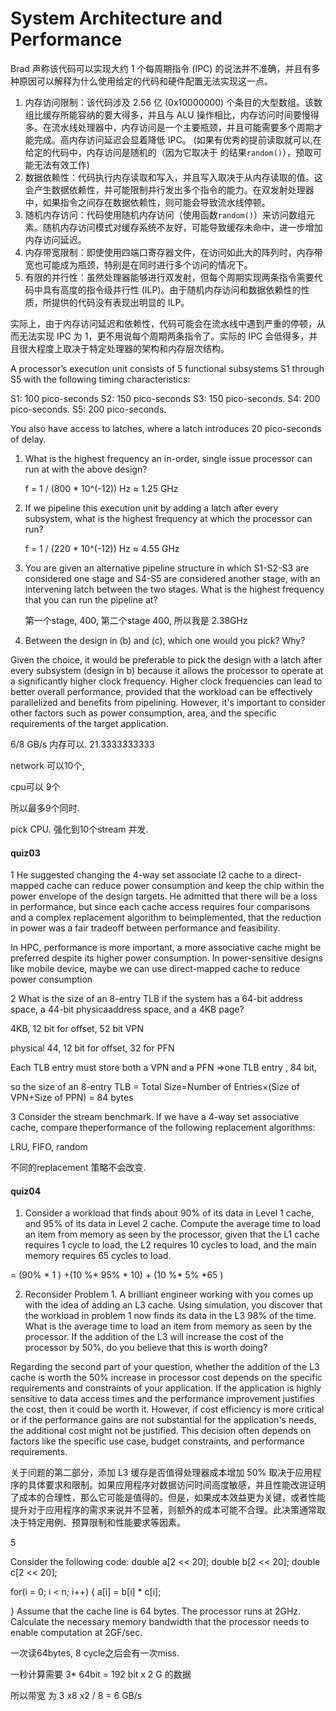 # System Architecture and Performance

Brad 声称该代码可以实现大约 1 个每周期指令 (IPC) 的说法并不准确，并且有多种原因可以解释为什么使用给定的代码和硬件配置无法实现这一点。

1. 内存访问限制：该代码涉及 2.56 亿 (0x10000000) 个条目的大型数组。该数组比缓存所能容纳的要大得多，并且与 ALU 操作相比，内存访问时间要慢得多。在流水线处理器中，内存访问是一个主要瓶颈，并且可能需要多个周期才能完成。高内存访问延迟会显着降低 IPC。 (如果有优秀的提前读取就可以,在给定的代码中，内存访问是随机的（因为它取决于 的结果`random()`），预取可能无法有效工作)
2. 数据依赖性：代码执行内存读取和写入，并且写入取决于从内存读取的值。这会产生数据依赖性，并可能限制并行发出多个指令的能力。在双发射处理器中，如果指令之间存在数据依赖性，则可能会导致流水线停顿。
3. 随机内存访问：代码使用随机内存访问（使用函数`random()`）来访问数组元素。随机内存访问模式对缓存系统不友好，可能导致缓存未命中，进一步增加内存访问延迟。
4. 内存带宽限制：即使使用四端口寄存器文件，在访问如此大的阵列时，内存带宽也可能成为瓶颈，特别是在同时进行多个访问的情况下。
5. 有限的并行性：虽然处理器能够进行双发射，但每个周期实现两条指令需要代码中具有高度的指令级并行性 (ILP)。由于随机内存访问和数据依赖性的性质，所提供的代码没有表现出明显的 ILP。

实际上，由于内存访问延迟和依赖性，代码可能会在流水线中遇到严重的停顿，从而无法实现 IPC 为 1，更不用说每个周期两条指令了。实际的 IPC 会低得多，并且很大程度上取决于特定处理器的架构和内存层次结构。

A processor’s execution unit consists of 5 functional subsystems S1 through S5 with the following timing characteristics:

S1: 100 pico-seconds S2: 150 pico-seconds S3: 150 pico-seconds. S4: 200 pico-seconds. S5: 200 pico-seconds.

You also have access to latches, where a latch introduces 20 pico-seconds of delay.

1. What is the highest frequency an in-order, single issue processor can run at with the above design? 

   f = 1 / (800 * 10^(-12)) Hz ≈ 1.25 GHz

2. If we pipeline this execution unit by adding a latch after every subsystem, what is the highest frequency at which the processor can run?

   f = 1 / (220 * 10^(-12)) Hz ≈ 4.55 GHz

3. You are given an alternative pipeline structure in which S1-S2-S3 are considered one stage and S4-S5 are considered another stage, with an intervening latch between the two stages. What is the highest frequency that you can run the pipeline at?

   第一个stage, 400, 第二个stage 400, 所以我是 2.38GHz

4. Between the design in (b) and (c), which one would you pick? Why?

Given the choice, it would be preferable to pick the design with a latch after every subsystem (design in b) because it allows the processor to operate at a significantly higher clock frequency. Higher clock frequencies can lead to better overall performance, provided that the workload can be effectively parallelized and benefits from pipelining. However, it's important to consider other factors such as power consumption, area, and the specific requirements of the target application.

6/8 GB/s  内存可以. 21.3333333333

network 可以10个,

cpu可以 9个

所以最多9个同时. 

pick CPU. 强化到10个stream 并发. 

#### quiz03

1 He suggested changing the 4-way set associate l2 cache to a direct-mapped cache can reduce power consumption and keep the chip within the power envelope of the design targets. He admitted that there will be a loss in performance, but since each cache access requires four comparisons and a complex replacement algorithm to beimplemented, that the reduction in power was a fair tradeoff between performance and feasibility.

In HPC, performance is more important, a more associative cache might be preferred despite its higher power consumption. In power-sensitive designs like mobile device, maybe we can use direct-mapped cache to reduce power consumption 

2 What is the size of an 8-entry TLB if the system has a 64-bit address space, a 44-bit physicaaddress space, and a 4KB page?

4KB,  12 bit for offset, 52 bit  VPN

physical 44, 12 bit for offset, 32 for  PFN

Each TLB entry must store both a VPN and a PFN  =>one TLB entry , 84 bit, 

so the size of an 8-entry TLB = Total Size=Number of Entries×(Size of VPN+Size of PPN) = 84 bytes

 3  Consider the stream benchmark. If we have a 4-way set associative cache, compare theperformance of the following replacement algorithms:

LRU, FIFO, random

不同的replacement 策略不会改变. 

#### quiz04

1. Consider a workload that finds about 90% of its data in Level 1 cache, and 95% of its data in Level 2 cache. Compute the average time to load an item from memory as seen by the processor, given that the L1 cache requires 1 cycle to load, the L2 requires 10 cycles to load, and the main memory requires 65 cycles to load.

= (90% * 1 )  +(10 %*  95% * 10) + (10 %*  5% *65 ) 

2. Reconsider Problem 1. A brilliant engineer working with you comes up with the idea of adding an L3 cache. Using simulation, you discover that the workload in problem 1 now finds its data in the L3 98% of the time. What is the average time to load an item from memory as seen by the processor. If the addition of the L3 will increase the cost of the processor by 50%, do you believe that this is worth doing?

Regarding the second part of your question, whether the addition of the L3 cache is worth the 50% increase in processor cost depends on the specific requirements and constraints of your application. If the application is highly sensitive to data access times and the performance improvement justifies the cost, then it could be worth it. However, if cost efficiency is more critical or if the performance gains are not substantial for the application's needs, the additional cost might not be justified. This decision often depends on factors like the specific use case, budget constraints, and performance requirements.

关于问题的第二部分，添加 L3 缓存是否值得处理器成本增加 50% 取决于应用程序的具体要求和限制。如果应用程序对数据访问时间高度敏感，并且性能改进证明了成本的合理性，那么它可能是值得的。但是，如果成本效益更为关键，或者性能提升对于应用程序的需求来说并不显著，则额外的成本可能不合理。此决策通常取决于特定用例、预算限制和性能要求等因素。

5

Consider the following code: double a[2 << 20]; double b[2 << 20]; double c[2 << 20];

for(i = 0; i < n; i++) { a[i] = b[i] * c[i];

}
Assume that the cache line is 64 bytes. The processor runs at 2GHz. Calculate the necessary memory bandwidth that the processor needs to enable computation at 2GF/sec.

一次读64bytes, 8 cycle之后会有一次miss.

一秒计算需要 3* 64bit = 192 bit  x 2 G  的数据

所以带宽 为 3 x8 x2 / 8 = 6 GB/s

